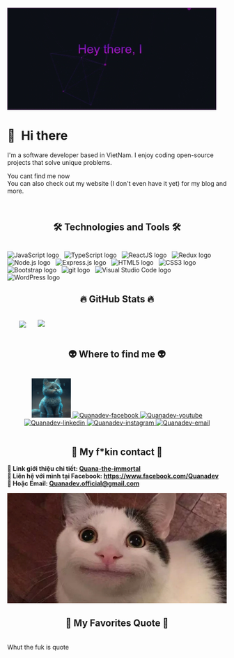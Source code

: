 ![Hey there, I'm Quana. I'm a game developer, a maker and infosec enthusiast. Check out my work](https://github.com/Quan061002/Quan061002/raw/main/1.gif)

<!-- [![Twitter Followers](https://img.shields.io/twitter/follow/sudo_overflow?color=0E7FC0&logo=twitter&style=for-the-badge&label=Twitter)](https://twitter.com/Chan35846860) &nbsp;
[![GitHub followers](https://img.shields.io/github/followers/QuanaXD?logo=GitHub&style=for-the-badge)](https://github.com/QuanaXD) &nbsp; 
[![GitHub Stars](https://img.shields.io/github/stars/QuanaXD?logo=github&style=for-the-badge)](https://github.com/QuanaXD) &nbsp; 
[![GitHub Sponsors](https://img.shields.io/github/sponsors/QuanaXD?color=BF4B8A&logo=githubsponsors&style=for-the-badge&label=Sponsor%20on%20Github)](https://github.com/sponsors/QuanaXD) -->

# 👋 &nbsp;Hi there

I'm a software developer based in VietNam. 
I enjoy coding open-source projects that solve unique problems. 
<!-- I love combining my hobbies like 3D printing, coding and building various projects with Itellij and Xampp. 
Slightly obsessed with Home Automation and Home Labs.  -->
You cant find me now  
You can also check out my website (I don't even have it yet) for my blog and more.

&nbsp;

<h2 align="center">🛠 Technologies and Tools 🛠</h2>
<br>
<!-- https://simpleicons.org/ -->
<span><img src="https://img.shields.io/badge/JavaScript-282C34?logo=javascript&logoColor=F7DF1E" alt="JavaScript logo" title="JavaScript" height="25" /></span>
&nbsp;
<span><img src="https://img.shields.io/badge/TypeScript-282C34?logo=typescript&logoColor=3178C6" alt="TypeScript logo" title="TypeScript" height="25" /></span>
&nbsp;
<span><img src="https://img.shields.io/badge/ReactJS-282C34?logo=react&logoColor=61DAFB" alt="ReactJS logo" title="ReactJS" height="25" /></span>
&nbsp;
<span><img src="https://img.shields.io/badge/Redux-282C34?logo=redux&logoColor=764ABC" alt="Redux logo" title="Redux" height="25" /></span>
&nbsp;
<!-- <span><img src="https://img.shields.io/badge/Vue.js-282C34?logo=vue.js&logoColor=4FC08D" alt="Vue.js logo" title="Vue.js" height="25" /></span>
&nbsp;
<span><img src="https://img.shields.io/badge/Nuxt.js-282C34?logo=nuxt.js&logoColor=4FC08D" alt="Nuxt.js logo" title="Nuxt.js" height="25" /></span>
&nbsp; -->
<span><img src="https://img.shields.io/badge/Node.js-282C34?logo=node.js&logoColor=00F200" alt="Node.js logo" title="Node.js" height="25" /></span>
&nbsp;
<span><img src="https://img.shields.io/badge/Express-282C34?logo=express&logoColor=FFFFFF" alt="Express.js logo" title="Express.js" height="25" /></span>
&nbsp;
<!-- <span><img src="https://img.shields.io/badge/MongoDB-282C34?logo=mongodb&logoColor=47A248" alt="MongoDB logo" title="MongoDB" height="25" /></span>
&nbsp;
<span><img src="https://img.shields.io/badge/Tailwind%20CSS-282C34?logo=tailwind-css&logoColor=38B2AC" alt="TailwindCSS logo" title="TailwindCSS" height="25" /></span>
&nbsp;
<span><img src="https://img.shields.io/badge/Three.js-282C34?logo=three.js&logoColor=FFFFFF" alt="Three.js logo" title="Three.js" height="25" /></span>
&nbsp; -->
<span><img src="https://img.shields.io/badge/HTML5-282C34?logo=html5&logoColor=E34F26" alt="HTML5 logo" title="HTML5" height="25" /></span>
&nbsp;
<span><img src="https://img.shields.io/badge/CSS3-282C34?logo=css3&logoColor=1572B6" alt="CSS3 logo" title="CSS3" height="25" /></span>
&nbsp;
<!-- <span><img src="https://img.shields.io/badge/Sass-282C34?logo=sass&logoColor=CC6699" alt="SASS logo" title="SASS" height="25" /></span>
&nbsp; -->
<span><img src="https://img.shields.io/badge/Bootstrap-282C34?logo=bootstrap&logoColor=7952B3" alt="Bootstrap logo" title="Bootstrap" height="25" /></span>
&nbsp;
<!-- <span><img src="https://img.shields.io/badge/ESLint-282C34?logo=eslint&logoColor=4B32C3" alt="ESLint logo" title="ESLint" height="25" /></span>
&nbsp; -->
<span><img src="https://img.shields.io/badge/git-282C34?logo=git&logoColor=F05032" alt="git logo" title="git" height="25" /></span>
&nbsp;
<span><img src="https://img.shields.io/badge/VS%20Code-282C34?logo=visual-studio-code&logoColor=007ACC" alt="Visual Studio Code logo" title="Visual Studio Code" height="25" /></span>
&nbsp;
<!-- <span><img src="https://img.shields.io/badge/Firebase-282C34?logo=firebase&logoColor=FFCA28" alt="Firebase logo" title="Firebase" height="25" /></span>
&nbsp; -->
<span><img src="https://img.shields.io/badge/WordPress-282C34?logo=wordPress&logoColor=21759B" alt="WordPress logo" title="WordPress" height="25" /></span>
&nbsp;

<br>
<h2 align="center">🔥 GitHub Stats 🔥</h2>
<!-- https://github.com/anuraghazra/github-readme-stats -->
<br>
<div align=center>
  <a href="#" title="Quanadev">
    <img width="315" align="center" src="https://github-readme-stats.vercel.app/api/top-langs/?username=Quan061002&hide=c%23,powershell,Mathematica,Ruby,Objective-C,Objective-C%2b%2b,Cuda&title_color=61dafb&text_color=ffffff&icon_color=61dafb&bg_color=20232a&langs_count=8&layout=compact&border_color=61dafb&hide_border=true" />
  </a>
  <a href="#" title="Quanadev">
    <img align="right" width="434" src="https://github-readme-stats.vercel.app/api?username=Quan061002&show_icons=true&theme=react&border_color=61dafb&hide_border=true" />
  </a>
</div>

<br>
<h2 align="center">👽 Where to find me 👽</h2>
<br>
<!-- https://icons8.com -->
<div align="center">
  <a href="https://Quanadev.com" target="blank">
    <img width="90" height="90" src="images/logo-QuanaDEV-transparent-bg-192x192.jpg" alt="Quanadev-blog" />
  </a>
  <a href="https://facebook.com/Quanadev" target="blank">
    <img src="https://img.icons8.com/bubbles/100/000000/facebook-new.png" alt="Quanadev-facebook" />
  </a>
  <a href="https://www.youtube.com/c/QuanadevOfficial" target="blank">
    <img src="https://img.icons8.com/bubbles/100/000000/youtube-squared.png" alt="Quanadev-youtube" />
  </a>
  <a href="https://www.linkedin.com/in/Quanadev" target="blank">
    <img src="https://img.icons8.com/bubbles/100/000000/linkedin.png" alt="Quanadev-linkedin" />
  </a>
  <a href="https://instagram.com/Quanadev" target="blank">
    <img src="https://img.icons8.com/bubbles/100/000000/instagram.png" alt="Quanadev-instagram" />
  </a>
  <a href="mailto:Quanadev.official@gmail.com" target="top">
    <img src="https://img.icons8.com/bubbles/100/000000/apple-mail.png" alt="Quanadev-email" />
  </a>
</div>

<br>

<h2 align="center">📖 My f*kin contact 📖</h2>
<p>
  <strong>🔗 Link giới thiệu chi tiết: <a href="https://youtu.be/63opfUkPq6k" target="_blank">Quana-the-immortal</a></strong>
  <br>
  <strong>🔗 Liên hệ với mình tại Facebook: <a href="https://www.facebook.com/Quanadev" target="_blank">https://www.facebook.com/Quanadev</a></strong>
  <br>
  <strong>📧 Hoặc Email: <a href="mailto:Quanadev.official@gmail.com" target="_top">Quanadev.official@gmail.com</a></strong>
</p>
<a href="https://youtube.com" target="_blank">
  <img src="images/meme.jpg" width="1200" alt="Quanadev-official" />
</a>

<br>
<h2 align="center">📑 My Favorites Quote 📑</h2>
<br> Whut the fuk is quote
